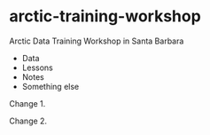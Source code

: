 # arctic-training-workshop
Arctic Data Training Workshop in Santa Barbara

* Data
* Lessons
* Notes
* Something else

Change 1.


Change 2.